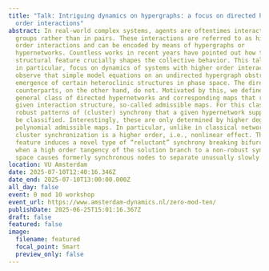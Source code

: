 ```yaml
---
title: "Talk: Intriguing dynamics on hypergraphs: a focus on directed higher
  order interactions"
abstract: In real-world complex systems, agents are oftentimes interacting in
  groups rather than in pairs. These interactions are referred to as higher
  order interactions and can be encoded by means of hypergraphs or
  hypernetworks. Countless works in recent years have pointed out how this
  structural feature crucially shapes the collective behavior. This talk will,
  in particular, focus on dynamics of systems with higher order interactions. We
  observe that simple model equations on an undirected hypergraph obstruct the
  emergence of certain heteroclinic structures in phase space. The directed
  counterparts, on the other hand, do not. Motivated by this, we define a
  general class of directed hypernetworks and corresponding maps that respect a
  given interaction structure, so-called admissible maps. For this class, all
  robust patterns of (cluster) synchrony that a given hypernetwork supports can
  be classified. Interestingly, these are only determined by higher degree
  polynomial admissible maps. In particular, unlike in classical networks,
  cluster synchronization is a higher order, i.e., nonlinear effect. This
  feature induces a novel type of “reluctant” synchrony breaking bifurcation
  when a high order tangency of the solution branch to a non-robust synchrony
  space causes formerly synchronous nodes to separate unusually slowly.
location: VU Amsterdam
date: 2025-07-10T12:40:16.346Z
date_end: 2025-07-10T13:00:00.000Z
all_day: false
event: 0 mod 10 workshop
event_url: https://www.amsterdam-dynamics.nl/zero-mod-ten/
publishDate: 2025-06-25T15:01:16.367Z
draft: false
featured: false
image:
  filename: featured
  focal_point: Smart
  preview_only: false
---
```

